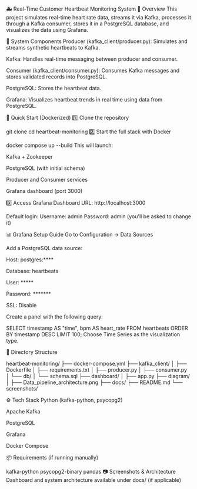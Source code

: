 🚑 Real-Time Customer Heartbeat Monitoring System
🧠 Overview
This project simulates real-time heart rate data, streams it via Kafka, processes it through a Kafka consumer, stores it in a PostgreSQL database, and visualizes the data using Grafana.

🧩 System Components
Producer (kafka_client/producer.py): Simulates and streams synthetic heartbeats to Kafka.

Kafka: Handles real-time messaging between producer and consumer.

Consumer (kafka_client/consumer.py): Consumes Kafka messages and stores validated records into PostgreSQL.

PostgreSQL: Stores the heartbeat data.

Grafana: Visualizes heartbeat trends in real time using data from PostgreSQL.

🚀 Quick Start (Dockerized)
1️⃣ Clone the repository

git clone <your-repo-url>
cd heartbeat-monitoring
2️⃣ Start the full stack with Docker

docker compose up --build
This will launch:

Kafka + Zookeeper

PostgreSQL (with initial schema)

Producer and Consumer services

Grafana dashboard (port 3000)

3️⃣ Access Grafana Dashboard
URL: http://localhost:3000

Default login:
Username: admin
Password: admin (you'll be asked to change it)

📊 Grafana Setup Guide
Go to Configuration → Data Sources

Add a PostgreSQL data source:

Host: postgres:****

Database: heartbeats

User: *****

Password: *******

SSL: Disable

Create a panel with the following query:

SELECT
timestamp AS "time",
bpm AS heart_rate
FROM heartbeats
ORDER BY timestamp DESC
LIMIT 100;
Choose Time Series as the visualization type.

🧱 Directory Structure

heartbeat-monitoring/
├── docker-compose.yml
├── kafka_client/
│ ├── Dockerfile
│ ├── requirements.txt
│ ├── producer.py
│ ├── consumer.py
│ └── db/
│ └── schema.sql
├── dashboard/
│ ├── app.py
├── diagram/
│   ├── Data_pipeline_architecture.png
├── docs/
├── README.md
└── screenshots/

⚙️ Tech Stack
Python (kafka-python, psycopg2)

Apache Kafka

PostgreSQL

Grafana

Docker Compose

📦 Requirements (if running manually)

kafka-python
psycopg2-binary
pandas
📷 Screenshots & Architecture
Dashboard and system architecture available under docs/ (if applicable)
